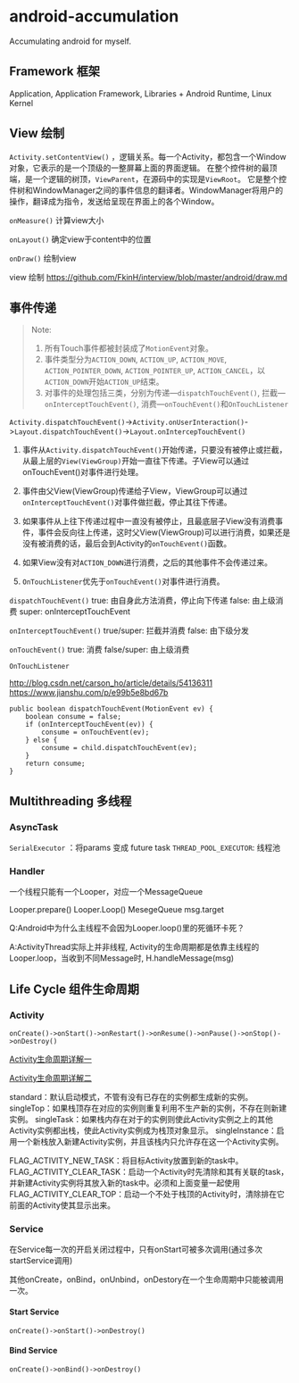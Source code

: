 # android-accumulation
Accumulating android for myself.

## Framework 框架

Application, Application Framework, Libraries + Android Runtime, Linux Kernel

## View 绘制
`Activity.setContentView()` ，逻辑关系。每一个Activity，都包含一个Window对象，它表示的是一个顶级的一整屏幕上面的界面逻辑。
在整个控件树的最顶端，是一个逻辑的树顶，`ViewParent`，在源码中的实现是`ViewRoot`。
它是整个控件树和WindowManager之间的事件信息的翻译者。WindowManager将用户的操作，翻译成为指令，发送给呈现在界面上的各个Window。

`onMeasure()` 计算view大小

`onLayout()` 确定view于content中的位置

`onDraw()` 绘制view

view 绘制 https://github.com/FkinH/interview/blob/master/android/draw.md


## 事件传递

> Note:
> 1. 所有Touch事件都被封装成了`MotionEvent`对象。
> 2. 事件类型分为`ACTION_DOWN`, `ACTION_UP`, `ACTION_MOVE`, `ACTION_POINTER_DOWN`, `ACTION_POINTER_UP`, `ACTION_CANCEL`，以`ACTION_DOWN`开始`ACTION_UP`结束。
> 3. 对事件的处理包括三类，分别为传递—`dispatchTouchEvent()`, 拦截—`onInterceptTouchEvent()`, 消费—`onTouchEvent()`和`OnTouchListener`


`Activity.dispatchTouchEvent()`->`Activity.onUserInteraction()`->`Layout.dispatchTouchEvent()`->`Layout.onIntercepTouchEvent()`

1. 事件从`Activity.dispatchTouchEvent()`开始传递，只要没有被停止或拦截，从最上层的`View(ViewGroup)`开始一直往下传递。子View可以通过onTouchEvent()对事件进行处理。

2. 事件由父View(ViewGroup)传递给子View，ViewGroup可以通过`onInterceptTouchEvent()`对事件做拦截，停止其往下传递。

3. 如果事件从上往下传递过程中一直没有被停止，且最底层子View没有消费事件，事件会反向往上传递，这时父View(ViewGroup)可以进行消费，如果还是没有被消费的话，最后会到Activity的`onTouchEvent()`函数。

4. 如果View没有对`ACTION_DOWN`进行消费，之后的其他事件不会传递过来。

5. `OnTouchListener`优先于`onTouchEvent()`对事件进行消费。

`dispatchTouchEvent()`
true: 由自身此方法消费，停止向下传递
false: 由上级消费
super: onInterceptTouchEvent

`onInterceptTouchEvent()`
true/super: 拦截并消费
false: 由下级分发

`onTouchEvent()`
true: 消费
false/super: 由上级消费

`OnTouchListener`

http://blog.csdn.net/carson_ho/article/details/54136311
https://www.jianshu.com/p/e99b5e8bd67b

```
public boolean dispatchTouchEvent(MotionEvent ev) {    
    boolean consume = false;    
    if (onInterceptTouchEvent(ev)) {
        consume = onTouchEvent(ev);
    } else {
        consume = child.dispatchTouchEvent(ev);    
    }
    return consume;
}
```

## Multithreading 多线程

### AsyncTask

`SerialExecutor` ：将params 变成 future task
`THREAD_POOL_EXECUTOR`: 线程池

### Handler

一个线程只能有一个Looper，对应一个MessageQueue

Looper.prepare()
Looper.Loop()
MesegeQueue
msg.target

Q:Android中为什么主线程不会因为Looper.loop()里的死循环卡死？

A:ActivityThread实际上并非线程, Activity的生命周期都是依靠主线程的Looper.loop，当收到不同Message时, H.handleMessage(msg)

## Life Cycle 组件生命周期
### Activity
```
onCreate()->onStart()->onRestart()->onResume()->onPause()->onStop()->onDestroy()
```
[Activity生命周期详解一](http://stormzhang.com/android/2014/09/14/activity-lifecycle1/)

[Activity生命周期详解二](http://stormzhang.com/android/2014/09/17/android-lifecycle2/)

standard：默认启动模式，不管有没有已存在的实例都生成新的实例。
singleTop：如果栈顶存在对应的实例则重复利用不生产新的实例，不存在则新建实例。
singleTask：如果栈内存在对于的实例则使此Activity实例之上的其他Activity实例都出栈，使此Activity实例成为栈顶对象显示。
singleInstance：启用一个新栈放入新建Activity实例，并且该栈内只允许存在这一个Activity实例。

FLAG_ACTIVITY_NEW_TASK：将目标Activity放置到新的task中。
FLAG_ACTIVITY_CLEAR_TASK：启动一个Activity时先清除和其有关联的task，并新建Activity实例将其放入新的task中。必须和上面变量一起使用
FLAG_ACTIVITY_CLEAR_TOP：启动一个不处于栈顶的Activity时，清除排在它前面的Activity使其显示出来。


### Service
在Service每一次的开启关闭过程中，只有onStart可被多次调用(通过多次startService调用)

其他onCreate，onBind，onUnbind，onDestory在一个生命周期中只能被调用一次。
#### Start Service
```
onCreate()->onStart()->onDestroy()
```

#### Bind Service
```
onCreate()->onBind()->onDestroy()
```


